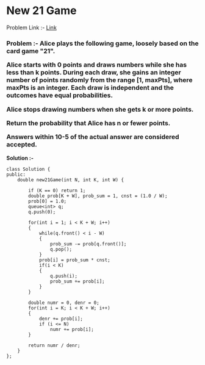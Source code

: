 # New 21 Game

Problem Link :- [Link]()

<h3>
Problem :- Alice plays the following game, loosely based on the card game "21".

Alice starts with 0 points and draws numbers while she has less than k points. During each draw, she gains an integer number of points randomly from the range [1, maxPts], where maxPts is an integer. Each draw is independent and the outcomes have equal probabilities.

Alice stops drawing numbers when she gets k or more points.

Return the probability that Alice has n or fewer points.

Answers within 10-5 of the actual answer are considered accepted.
</h3>


**Solution :-**
```
class Solution {
public:
    double new21Game(int N, int K, int W) {
        
        if (K == 0) return 1;
        double prob[K + W], prob_sum = 1, cnst = (1.0 / W);
        prob[0] = 1.0;
        queue<int> q;
        q.push(0);
        
        for(int i = 1; i < K + W; i++)
        {
            while(q.front() < i - W)
            {
                prob_sum -= prob[q.front()];
                q.pop();
            }
            prob[i] = prob_sum * cnst;
            if(i < K)
            {
                q.push(i);
                prob_sum += prob[i];
            }
        }
        
        double numr = 0, denr = 0;
        for(int i = K; i < K + W; i++)
        {
            denr += prob[i];
            if (i <= N) 
                numr += prob[i];
        }
        
        return numr / denr;
    }
};
```
